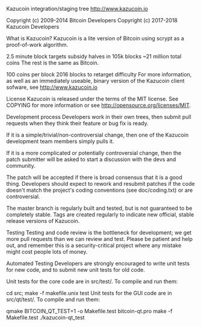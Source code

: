 Kazucoin integration/staging tree
http://www.kazucoin.io

Copyright (c) 2009-2014 Bitcoin Developers Copyright (c) 2017-2018 Kazucoin Developers

What is Kazucoin?
Kazucoin is a lite version of Bitcoin using scrypt as a proof-of-work algorithm.

2.5 minute block targets
subsidy halves in 105k blocks
~21 million total coins
The rest is the same as Bitcoin.

100 coins per block
2016 blocks to retarget difficulty
For more information, as well as an immediately useable, binary version of the Kazucoin client sofware, see http://www.kazucoin.io

License
Kazucoin is released under the terms of the MIT license. See COPYING for more information or see http://opensource.org/licenses/MIT.

Development process
Developers work in their own trees, then submit pull requests when they think their feature or bug fix is ready.

If it is a simple/trivial/non-controversial change, then one of the Kazucoin development team members simply pulls it.

If it is a more complicated or potentially controversial change, then the patch submitter will be asked to start a discussion with the devs and community.

The patch will be accepted if there is broad consensus that it is a good thing. Developers should expect to rework and resubmit patches if the code doesn't match the project's coding conventions (see doc/coding.txt) or are controversial.

The master branch is regularly built and tested, but is not guaranteed to be completely stable. Tags are created regularly to indicate new official, stable release versions of Kazucoin.

Testing
Testing and code review is the bottleneck for development; we get more pull requests than we can review and test. Please be patient and help out, and remember this is a security-critical project where any mistake might cost people lots of money.

Automated Testing
Developers are strongly encouraged to write unit tests for new code, and to submit new unit tests for old code.

Unit tests for the core code are in src/test/. To compile and run them:

cd src; make -f makefile.unix test
Unit tests for the GUI code are in src/qt/test/. To compile and run them:

qmake BITCOIN_QT_TEST=1 -o Makefile.test bitcoin-qt.pro
make -f Makefile.test
./kazucoin-qt_test

